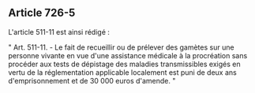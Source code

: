 Article 726-5
----
L'article 511-11 est ainsi rédigé :

" Art. 511-11. - Le fait de recueillir ou de prélever des gamètes sur une
personne vivante en vue d'une assistance médicale à la procréation sans procéder
aux tests de dépistage des maladies transmissibles exigés en vertu de la
réglementation applicable localement est puni de deux ans d'emprisonnement et de
30 000 euros d'amende. "
